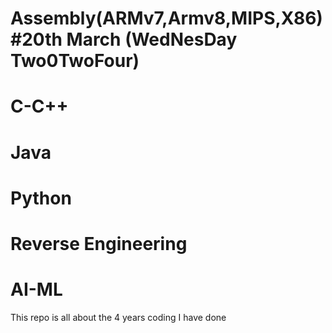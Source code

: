 # Assembly(ARMv7,Armv8,MIPS,X86) #20th March (WedNesDay Two0TwoFour)
# C-C++ #
# Java
# Python
# Reverse Engineering 
# AI-ML
 This repo is all about the 4 years coding I have done

  
